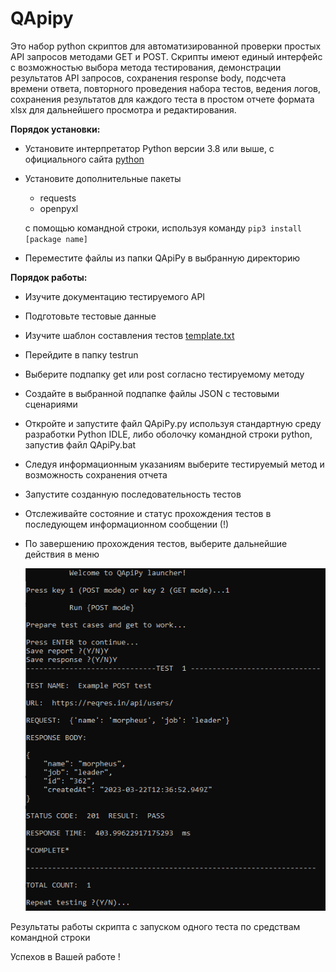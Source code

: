 # QApipy	

Это набор python скриптов для автоматизированной проверки простых API запросов методами GET и POST.
Скрипты имеют единый интерфейс с возможностью выбора метода тестирования, демонстрации результатов API запросов, сохранения response body, подсчета времени ответа, повторного проведения набора тестов, ведения логов, сохранения результатов для каждого теста в простом отчете формата xlsx для дальнейшего просмотра и редактирования.

**Порядок установки:**

- Установите интерпретатор Python версии 3.8 или выше, с официального сайта  [python](https://www.python.org/downloads/)
- Установите дополнительные пакеты 

	- requests
 	- openpyxl

  c помощью командной строки, используя команду ```pip3 install [package name]```
- Переместитe файлы из папки QApiPy в выбранную директорию

**Порядок работы:**

- Изучите документацию тестируемого API
- Подготовьте тестовые данные
- Изучите шаблон составления тестов [template.txt](template.txt)
- Перейдите в папку testrun
- Выберите подпапку get или post согласно тестируемому методу
- Cоздайте в выбранной подпапке файлы JSON с тестовыми сценариями	
- Откройте и запустите файл QApiPy.py используя стандартную среду разработки Python IDLE,
  либо оболочку командной строки python, запустив файл QApiPy.bat
- Следуя информационным указаниям выберите тестируемый метод и возможность сохранения отчета
- Запустите созданную последовательность тестов
- Отслеживайте состояние и статус прохождения тестов в последующем информационном сообщении (!)
- По завершению прохождения тестов, выберите дальнейшие действия в меню


	![alt text](/img/result.PNG)

Результаты работы скрипта с запуском одного теста по средствам командной строки



Успехов в Вашей работе !
